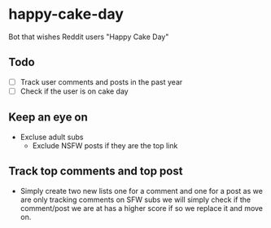 # happy-cake-day
Bot that wishes Reddit users "Happy Cake Day"


## Todo

- [ ] Track user comments and posts in the past year
- [ ] Check if the user is on cake day

## Keep an eye on
  * Excluse adult subs
      * Exclude NSFW posts if they are the top link 


## Track top comments and top post 
  * Simply create two new lists one for a comment and one for a post as we are only tracking comments on SFW subs we will simply check if the comment/post we are at has a higher score if so we replace it and move on.  
